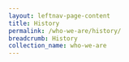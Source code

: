 ```yaml
---
layout: leftnav-page-content
title: History
permalink: /who-we-are/history/
breadcrumb: History
collection_name: who-we-are
---
```

